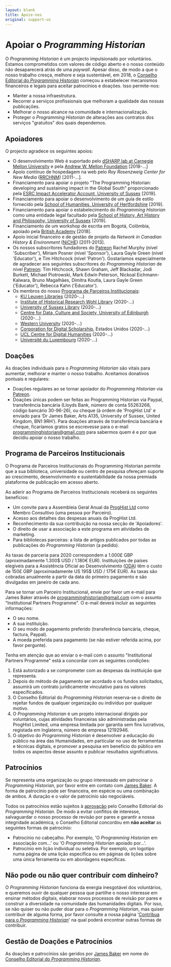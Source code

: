 ```yaml
---
layout: blank
title: Apoie-nos
original: support-us
---
```


# Apoiar o _Programming Historian_

O *Programming Historian* é um projecto impulsionado por voluntários. Estamos comprometidos com valores de código aberto e o nosso conteúdo não desaparecerá atrás de uma *paywall*. Apesar disso, de modo a que o nosso trabalho cresça, melhore e seja sustentável, em 2018, o [Conselho Editorial do *Programming Historian*](/pt/equipe) começou a estabelecer mecanismos financeiros e legais para aceitar patrocínios e doações. Isso permite-nos:

- Manter a nossa infraestrutura.
- Recorrer a serviços profissionais que melhoram a qualidade das nossas publicações.
- Melhorar o nosso alcance na comunidade e internacionalização.
- Proteger o *Programming Historian* de alterações aos contratos dos serviços "gratuitos" dos quais dependemos. 

## Apoiadores

O projecto agradece os seguintes apoios:

- O desenvolvimento Web é suportado pelo [dSHARP lab at Carnegie Mellon University](http://dsharp.library.cmu.edu/) e pela [Andrew W. Mellon Foundation](https://mellon.org/) [2018-...]
- Apoio contínuo de hospedagem na web pelo *Roy Rosenzweig Center for New Media* ([RRCHNM](http://chnm.gmu.edu/)) [2011-...].
- Financiamento para apoiar o projeto "The Programming Historian: developing and sustaining impact in the Global South" proporcionado pela [ESRC Impact Accelerator Account, University of Sussex](http://www.sussex.ac.uk/staff/research/rqi/rqi_information_and_support/rqi_impact_funding/if-esrciaa/) [2019].
- Financiamento para apoiar o desenvolvimento de um guia de estilo fornecido pela [School of Humanities, University of Hertfordshire](https://www.herts.ac.uk/study/schools-of-study/humanities) [2019].
- Financiamento para apoiar o estabelecimento do *Programming Historian* como uma entidade legal facultado pela [School of History, Art History and Philosophy, University of Sussex](http://www.sussex.ac.uk/hahp/) [2019].
- Financiamento de um workshop de escrita em Bogotá, Colômbia, apoiado pela [British Academy](https://www.britac.ac.uk/) [2018].
- Apoio inicial financeiro e de gestão de projeto da *Network in Canadian History & Environment* ([NiCHE](http://niche-canada.org/)) [2011-2013].
- Os nossos subscritores fundadores do [Patreon](https://www.patreon.com/theprogramminghistorian) Rachel Murphy (nível 'Subscriber'), Miriam Posner (nível 'Sponsor'), Laura Gayle Green (nível 'Educator'), e Tim Hitchcock (nível 'Patron'). Gostaríamos especialmente de agradecer aos seguintes subscritores do *Programming Historian* de nível [Patreon](https://www.patreon.com/theprogramminghistorian): Tim Hitchcock, Shawn Graham, Jeff Blackadar, Jodi Burkett, Michael Piotrowski, Mark Edwin Peterson, Nickoal Eichmann-Kalwara, Bruno Magalhães, Dimitra Koutla, Laura Gayle Green ('Educator'), Rebecca Kahn ('Educator').
- Os membros do nosso [Programa de Parceiros Institucionais](en/support-us#institutional-partner-programme):
  - [KU Leuven Libraries](https://bib.kuleuven.be/) (2020-...)
  - [Institute of Historical Research Wohl Library](https://www.history.ac.uk/library) (2020-...)
  - [University of Sussex Library](https://www.sussex.ac.uk/library/) (2020-...)
  - [Centre for Data, Culture and Society, University of Edinburgh](https://www.cdcs.ed.ac.uk/) (2020-...)
  - [Western University](https://www.uwo.ca/) (2020-...)
  - [Corporation for Digital Scholarship](https://digitalscholar.org/), Estados Unidos (2020-...)
  - [UCL Centre for Digital Humanities](https://www.ucl.ac.uk/digital-humanities/) (2020-...)
  - [Université du Luxembourg](https://www.c2dh.uni.lu/) (2020-...)

  
## Doações

As doações individuais para o *Programming Historian* são vitais para aumentar, melhorar e manter o nosso trabalho. Aceitamos donativos pontuais e regulares:

- Doações regulares ao se tornar apoiador do *Programming Historian* via [Patreon](https://www.patreon.com/theprogramminghistorian).
- Doações únicas podem ser feitas ao Programming Historian via Paypal, transferência bancária (Lloyds Bank, número de conta 55263268, código bancário 30-96-26), ou cheque (à ordem de 'ProgHist Ltd' e enviado para ‘Dr James Baker, Arts A135, University of Sussex, United Kingdom, BN1 9RH’). Para doações através de transferência bancária e cheque, ficaríamos gratos se escrevesse para o e-mail <a href="mailto:programminghistorian@gmail.com">programminghistorian@gmail.com</a> para sabermos quem é e por que decidiu apoiar o nosso trabalho.

## Programa de Parceiros Institucionais

O Programa de Parceiros Institucionais do Programming Historian permite que a sua biblioteca, universidade ou centro de pesquisa ofereçam suporte ao crescimento, desenvolvimento e sustentabilidade da nossa premiada plataforma de publicação em acesso aberto.

Ao aderir ao Programa de Parceiros Institucionais receberá os seguintes benefícios:

- Um convite para a Assembleia Geral Anual da [ProgHist Ltd](https://beta.companieshouse.gov.uk/company/12192946) como Membro Consultivo (uma pessoa por Parceiro).
- Acesso aos detalhes das despesas anuais da ProgHist Ltd.
- Reconhecimento da sua contribuição na nossa secção de 'Apoiadores'.
- O direito de usar a associação a este programa em atividades de marketing.
- Para bibliotecas parceiras: a lista de artigos publicados por todas as publicações do *Programming Historian* (a pedido).

As taxas de parceria para 2020 correspondem a 1.000£ GBP (aproximadamente 1.300$ USD / 1.180€ EUR). Instituições de países elegíveis para a Assistência Oficial ao Desenvolvimento ([ODA](http://www.oecd.org/dac/financing-sustainable-development/development-finance-standards/daclist.htm)) têm o custo de 150£ GBP (aproximadamente US 195$ USD / 175€ EUR). As taxas são cobradas anualmente a partir da data do primeiro pagamento e são divulgadas em janeiro de cada ano.

Para se tornar um Parceiro Institucional, envie por favor um e-mail para James Baker através de <a href="mailto:programminghistorian@gmail.com">programminghistorian@gmail.com</a> com o assunto "Institutional Partners Programme". O e-mail deverá incluir as seguintes informações:

- O seu nome.
- A sua instituição.
- O seu modo de pagamento preferido (transferência bancária, cheque, factura, Paypal).
- A moeda preferida para pagamento (se não estiver referida acima, por favor pergunte).

Tenha em atenção que ao enviar o e-mail com o assunto "Institutional Partners Programme" está a concordar com as seguintes condições:

1. Está autorizado a se comprometer com as despesas da instituição que representa.
2. Depois do método de pagamento ser acordado e os fundos solicitados, assumirá um contrato juridicamente vinculativo para os valores especificados.
3. O Conselho Editorial do *Programming Historian* reserva-se o direito de rejeitar fundos de qualquer organização ou indivíduo por qualquer motivo.
4. O *Programming Historian* é um projeto internacional dirigido por voluntários, cujas atividades financeiras são administradas pela ProgHist Limited, uma empresa limitada por garantia sem fins lucrativos, registada em Inglaterra, número de empresa 12192946.
5. O objetivo do *Programming Historian* é desenvolver a educação do público na área das Humanidades, em particular no uso de ferramentas e técnicas digitais, e promover a pesquisa em benefício do público em todos os aspectos desse assunto e publicar resultados significativos.

## Patrocínios

Se representa uma organização ou grupo interessado em patrocinar o *Programming Historian*, por favor entre em contato com [James Baker](https://github.com/drjwbaker). A forma de patrocínio pode ser financeira, em espécie ou uma combinação de ambos. A duração e o valor de patrocínio são negociáveis.

Todos os patrocínios estão sujeitos à [aprovação](https://github.com/programminghistorian/jekyll/wiki/Programming-Historian-Governance) pelo Conselho Editorial do *Programming Historian*. De modo a evitar conflitos de interesse, salvaguardar o nosso processo de revisão por pares e garantir a nossa integridade académica, o Conselho Editorial concordou em **não aceitar** as seguintes formas de patrocínio:

- Patrocínio no cabeçalho. Por exemplo, 'O *Programming Historian* em associação com...' ou 'O *Programming Historian* apoiado por...'.
- Patrocínio em lição individual ou seletiva. Por exemplo, um logotipo numa página de uma lição específica ou em páginas de lições sobre uma única ferramenta ou em abordagens específicas.

## Não pode ou não quer contribuir com dinheiro?

O *Programming Historian* funciona da energia inesgotável dos voluntários, e queremos ouvir de qualquer pessoa que partilhe o nosso interesse em ensinar métodos digitais, elaborar novos processos de revisão por pares e construir a diversidade na comunidade das humanidades digitais. Por isso, se não quiser ou não puder doar para o *Programming Historian*, mas quiser contribuir de alguma forma, por favor consulte a nossa página '[Contribua para o *Programming Historian*](/pt/contribua)' na qual poderá encontrar outras formas de contribuir.

## Gestão de Doações e Patrocínios

As doações e patrocínios são geridos por [James Baker](https://github.com/drjwbaker) em nome do [Conselho Editorial do *Programming Historian*](/pt/equipe).

